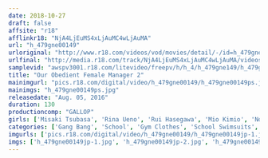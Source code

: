 ```yaml
---
date: 2018-10-27
draft: false
affsite: "r18"
afflinkr18: "NjA4LjEuMS4xLjAuMC4wLjAuMA"
url: "h_479gne00149"
urloriginal: "http://www.r18.com/videos/vod/movies/detail/-/id=h_479gne00149"
urlfinal: "http://media.r18.com/track/NjA4LjEuMS4xLjAuMC4wLjAuMA/videos/vod/movies/detail/-/id=h_479gne00149"
samplevid: "awspv3001.r18.com/litevideo/freepv/h/h_4/h_479gne149/h_479gne149_dmb_w.mp4"
title: "Our Obedient Female Manager 2"
mainimgurl: "pics.r18.com/digital/video/h_479gne00149/h_479gne00149ps.jpg"
mainimgs: "h_479gne00149ps.jpg"
releasedate: "Aug. 05, 2016"
duration: 130
productioncomp: "GALLOP"
girls: ['Misaki Tsubasa', 'Rina Ueno', 'Rui Hasegawa', 'Mio Kimio', 'Noa Mizuki']
categories: ['Gang Bang', 'School', 'Gym Clothes', 'School Swimsuits', 'Training', 'Facial', 'Hi-Def']
imgurls: ['pics.r18.com/digital/video/h_479gne00149/h_479gne00149jp-1.jpg', 'pics.r18.com/digital/video/h_479gne00149/h_479gne00149jp-2.jpg', 'pics.r18.com/digital/video/h_479gne00149/h_479gne00149jp-3.jpg', 'pics.r18.com/digital/video/h_479gne00149/h_479gne00149jp-4.jpg', 'pics.r18.com/digital/video/h_479gne00149/h_479gne00149jp-5.jpg', 'pics.r18.com/digital/video/h_479gne00149/h_479gne00149jp-6.jpg', 'pics.r18.com/digital/video/h_479gne00149/h_479gne00149jp-7.jpg', 'pics.r18.com/digital/video/h_479gne00149/h_479gne00149jp-8.jpg', 'pics.r18.com/digital/video/h_479gne00149/h_479gne00149jp-9.jpg', 'pics.r18.com/digital/video/h_479gne00149/h_479gne00149jp-10.jpg', 'pics.r18.com/digital/video/h_479gne00149/h_479gne00149jp-11.jpg', 'pics.r18.com/digital/video/h_479gne00149/h_479gne00149jp-12.jpg', 'pics.r18.com/digital/video/h_479gne00149/h_479gne00149jp-13.jpg', 'pics.r18.com/digital/video/h_479gne00149/h_479gne00149jp-14.jpg', 'pics.r18.com/digital/video/h_479gne00149/h_479gne00149jp-15.jpg', 'pics.r18.com/digital/video/h_479gne00149/h_479gne00149jp-16.jpg', 'pics.r18.com/digital/video/h_479gne00149/h_479gne00149jp-17.jpg', 'pics.r18.com/digital/video/h_479gne00149/h_479gne00149jp-18.jpg', 'pics.r18.com/digital/video/h_479gne00149/h_479gne00149jp-19.jpg', 'pics.r18.com/digital/video/h_479gne00149/h_479gne00149jp-20.jpg']
imgs: ['h_479gne00149jp-1.jpg', 'h_479gne00149jp-2.jpg', 'h_479gne00149jp-3.jpg', 'h_479gne00149jp-4.jpg', 'h_479gne00149jp-5.jpg', 'h_479gne00149jp-6.jpg', 'h_479gne00149jp-7.jpg', 'h_479gne00149jp-8.jpg', 'h_479gne00149jp-9.jpg', 'h_479gne00149jp-10.jpg', 'h_479gne00149jp-11.jpg', 'h_479gne00149jp-12.jpg', 'h_479gne00149jp-13.jpg', 'h_479gne00149jp-14.jpg', 'h_479gne00149jp-15.jpg', 'h_479gne00149jp-16.jpg', 'h_479gne00149jp-17.jpg', 'h_479gne00149jp-18.jpg', 'h_479gne00149jp-19.jpg', 'h_479gne00149jp-20.jpg']
---
```

